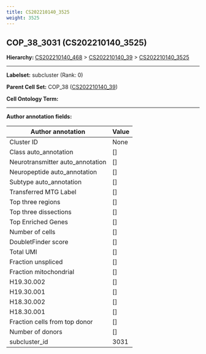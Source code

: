 ```yaml
---
title: CS202210140_3525
weight: 3525
---
```

## COP_38_3031 (CS202210140_3525)
<b>Hierarchy: </b>
[CS202210140_468](../CS202210140_468) >
[CS202210140_39](../CS202210140_39) >
[CS202210140_3525](../CS202210140_3525)

---


**Labelset:** subcluster (Rank: 0)

**Parent Cell Set:** COP_38 ([CS202210140_39](../CS202210140_39))



**Cell Ontology Term:** 

[MARKER GENES.]: #


---

[TRANSFERRED ANNOTATIONS.]: #


[AUTHOR ANNOTATION FIELDS.]: #


**Author annotation fields:**

| Author annotation | Value |
|-------------------|-------|
|Cluster ID|None|
|Class auto_annotation|[]|
|Neurotransmitter auto_annotation|[]|
|Neuropeptide auto_annotation|[]|
|Subtype auto_annotation|[]|
|Transferred MTG Label|[]|
|Top three regions|[]|
|Top three dissections|[]|
|Top Enriched Genes|[]|
|Number of cells|[]|
|DoubletFinder score|[]|
|Total UMI|[]|
|Fraction unspliced|[]|
|Fraction mitochondrial|[]|
|H19.30.002|[]|
|H19.30.001|[]|
|H18.30.002|[]|
|H18.30.001|[]|
|Fraction cells from top donor|[]|
|Number of donors|[]|
|subcluster_id|3031|
